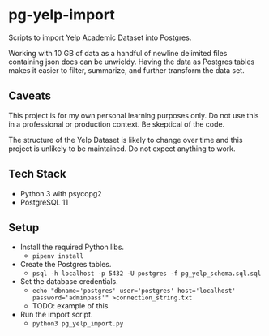 # pg-yelp-import

Scripts to import Yelp Academic Dataset into Postgres.

Working with 10 GB of data as a handful of newline delimited files containing json docs can be unwieldy. Having the data as Postgres tables makes it easier to filter, summarize, and further transform the data set.

## Caveats

This project is for my own personal learning purposes only. Do not use this in a professional or production context. Be skeptical of the code.

The structure of the Yelp Dataset is likely to change over time and this project is unlikely to be maintained. Do not expect anything to work.

## Tech Stack

* Python 3 with psycopg2
* PostgreSQL 11

## Setup

* Install the required Python libs.
  * `pipenv install`
* Create the Postgres tables.
  * `psql -h localhost -p 5432 -U postgres -f pg_yelp_schema.sql.sql`
* Set the database credentials.
  * `echo "dbname='postgres' user='postgres' host='localhost' password='adminpass'" >connection_string.txt`
  * TODO: example of this
* Run the import script.
  * `python3 pg_yelp_import.py`
